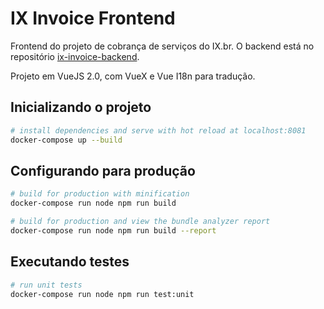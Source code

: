 # IX Invoice Frontend

Frontend do projeto de cobrança de serviços do IX.br. O backend está no repositório [ix-invoice-backend](https://code.ceptro.br/projects/IX/repos/ix-invoice-backend).

Projeto em VueJS 2.0, com VueX e Vue I18n para tradução.

## Inicializando o projeto

```bash
# install dependencies and serve with hot reload at localhost:8081
docker-compose up --build
```

## Configurando para produção

```bash
# build for production with minification
docker-compose run node npm run build

# build for production and view the bundle analyzer report
docker-compose run node npm run build --report
```

## Executando testes

```bash
# run unit tests
docker-compose run node npm run test:unit
```
